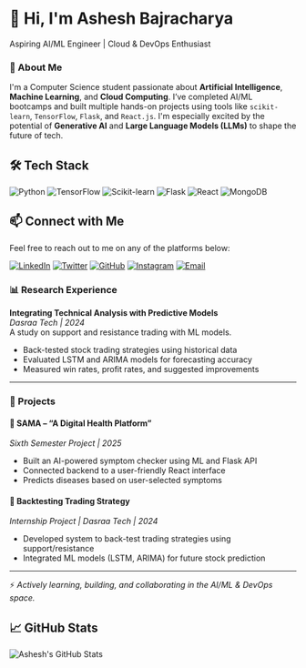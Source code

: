 # 👋 Hi, I'm Ashesh Bajracharya 
Aspiring AI/ML Engineer | Cloud & DevOps Enthusiast

### 🚀 About Me

I'm a Computer Science student passionate about **Artificial Intelligence**, **Machine Learning**, and **Cloud Computing**. I’ve completed AI/ML bootcamps and built multiple hands-on projects using tools like `scikit-learn`, `TensorFlow`, `Flask`, and `React.js`. I'm especially excited by the potential of **Generative AI** and **Large Language Models (LLMs)** to shape the future of tech.

## 🛠️ Tech Stack
![Python](https://img.shields.io/badge/Python-3776AB?style=flat&logo=python&logoColor=white)
![TensorFlow](https://img.shields.io/badge/TensorFlow-FF6F00?style=flat&logo=tensorflow&logoColor=white)
![Scikit-learn](https://img.shields.io/badge/Scikit--learn-F7931E?style=flat&logo=scikit-learn&logoColor=white)
![Flask](https://img.shields.io/badge/Flask-000000?style=flat&logo=flask&logoColor=white)
![React](https://img.shields.io/badge/React-20232A?style=flat&logo=react&logoColor=61DAFB)
![MongoDB](https://img.shields.io/badge/MongoDB-4EA94B?style=flat&logo=mongodb&logoColor=white)

## 📫 Connect with Me

Feel free to reach out to me on any of the platforms below:

[![LinkedIn](https://img.shields.io/badge/LinkedIn-0A66C2?style=flat&logo=linkedin&logoColor=white)](https://www.linkedin.com/in/ashesh-bajracharya/)
[![Twitter](https://img.shields.io/badge/Twitter-1DA1F2?style=flat&logo=twitter&logoColor=white)](https://x.com/ashesh2004)
[![GitHub](https://img.shields.io/badge/GitHub-181717?style=flat&logo=github&logoColor=white)](https://github.com/ashesh-12)
[![Instagram](https://img.shields.io/badge/Instagram-E4405F?style=flat&logo=instagram&logoColor=white)](https://www.instagram.com/ashesh.l/)
[![Email](https://img.shields.io/badge/Email-D14836?style=flat&logo=gmail&logoColor=white)](bajracharyaashesh12@gmail.com)


### 📊 Research Experience

**Integrating Technical Analysis with Predictive Models**  
*Dasraa Tech | 2024*  
A study on support and resistance trading with ML models.
- Back-tested stock trading strategies using historical data
- Evaluated LSTM and ARIMA models for forecasting accuracy
- Measured win rates, profit rates, and suggested improvements

---

### 💼 Projects

#### 📌 SAMA – “A Digital Health Platform”  
*Sixth Semester Project | 2025*  
- Built an AI-powered symptom checker using ML and Flask API  
- Connected backend to a user-friendly React interface  
- Predicts diseases based on user-selected symptoms  

#### 📌 Backtesting Trading Strategy  
*Internship Project | Dasraa Tech | 2024*  
- Developed system to back-test trading strategies using support/resistance  
- Integrated ML models (LSTM, ARIMA) for future stock prediction  

---


⚡ *Actively learning, building, and collaborating in the AI/ML & DevOps space.*

## 📈 GitHub Stats
![Ashesh's GitHub Stats](https://github-readme-stats.vercel.app/api?username=ashesh-12&show_icons=true&theme=tokyonight)

